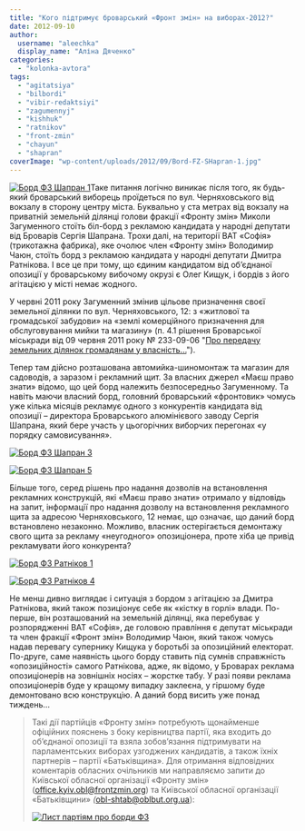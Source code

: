 ```yaml
---
title: "Кого підтримує броварський «Фронт змін» на виборах-2012?"
date: 2012-09-10
author: 
  username: "aleechka"
  display_name: "Аліна Дяченко"
categories: 
  - "kolonka-avtora"
tags: 
  - "agitatsiya"
  - "bilbordi"
  - "vibir-redaktsiyi"
  - "zagumennyj"
  - "kishhuk"
  - "ratnikov"
  - "front-zmin"
  - "chayun"
  - "shapran"
coverImage: "wp-content/uploads/2012/09/Bord-FZ-SHapran-1.jpg"
---
```


[![](https://mpz.brovary.org/wp-content/uploads/2012/09/Bord-FZ-SHapran-1.jpg "Борд ФЗ Шапран 1")](https://mpz.brovary.org/wp-content/uploads/2012/09/Bord-FZ-SHapran-1.jpg)Таке питання логічно виникає після того, як будь-який броварський виборець проїдеться по вул. Черняховського від вокзалу в сторону центру міста. Буквально у ста метрах від вокзалу на приватній земельній ділянці голови фракції «Фронту змін» Миколи Загуменного стоїть біл-борд з рекламою кандидата у народні депутати від Броварів Сергія Шапрана. Трохи далі, на території ВАТ «Софія» (трикотажна фабрика), яке очолює член «Фронту змін» Володимир Чаюн, стоїть борд з рекламою кандидата у народні депутати Дмитра Ратнікова. І все це при тому, що єдиним кандидатом від об’єднаної опозиції у броварському вибочому окрузі є Олег Кищук, і бордів з його агітацією у місті немає жодного.

У червні 2011 року Загуменний змінив цільове призначення своєї земельної ділянки по вул. Черняховського, 12: з «житлової та громадської забудови» на «землі комерційного призначення для обслуговування мийки та магазину» (п. 4.1 рішення Броварської міськради від 09 червня 2011 року № 233-09-06 "[Про передачу земельних ділянок громадянам у власність...](https://rizanenko.org/downloads/doc/9_sesia_BMR/14.pdf "Про передачу земельних ділянок у власність")").

Тепер там дійсно розташована автомийка-шиномонтаж та магазин для садоводів, а заразом і рекламний щит. За власних джерел «Маєш право знати» відомо, що цей борд належить безпосередньо Загуменному. Та навіть маючи власний борд, головний броварський «фронтовик» чомусь уже кілька місяців рекламує одного з конкурентів кандидата від опозиції – директора Броварського алюмінієвого заводу Сергія Шапрана, який бере участь у цьогорічних виборчих перегонах «у порядку самовисування».

[![](https://mpz.brovary.org/wp-content/uploads/2012/09/Bord-FZ-SHapran-3.jpg "Борд ФЗ Шапран 3")](https://mpz.brovary.org/wp-content/uploads/2012/09/Bord-FZ-SHapran-3.jpg)

[![](https://mpz.brovary.org/wp-content/uploads/2012/09/Bord-FZ-SHapran-5.jpg "Борд ФЗ Шапран 5")](https://mpz.brovary.org/wp-content/uploads/2012/09/Bord-FZ-SHapran-5.jpg)

Більше того, серед рішень про надання дозволів на встановлення рекламних конструкцій, які «Маєш право знати» отримало у відповідь на запит, інформації про надання дозволу на встановлення рекламного щита за адресою Черняховського, 12 немає, що означає, що даний борд встановлено незаконно. Можливо, власник остерігається демонтажу свого щита за рекламу «неугодного» опозиціонера, проте хіба це привід рекламувати його конкурента?

[![](https://mpz.brovary.org/wp-content/uploads/2012/09/Bord-FZ-Ratnikov-1.jpg "Борд ФЗ Ратніков 1")](https://mpz.brovary.org/wp-content/uploads/2012/09/Bord-FZ-Ratnikov-1.jpg)

[![](https://mpz.brovary.org/wp-content/uploads/2012/09/Bord-FZ-Ratnikov-4.jpg "Борд ФЗ Ратніков 4")](https://mpz.brovary.org/wp-content/uploads/2012/09/Bord-FZ-Ratnikov-4.jpg)

Не менш дивно виглядає і ситуація з бордом з агітацією за Дмитра Ратнікова, який також позиціонує себе як «кістку в горлі» влади. По-перше, він розташований на земельній ділянці, яка перебуває у розпорядженні ВАТ «Софія», де головою правління є депутат міськради та член фракції «Фронт змін» Володимир Чаюн, який також чомусь надав перевагу супернику Кищука у боротьбі за опозиційний електорат. По-друге, саме наявність цього борду ставить під сумнів справжність «опозиційності» самого Ратнікова, адже, як відомо, у Броварах реклама опозиціонерів на зовнішніх носіях – жорстке табу. У разі появи реклама опозиціонерів буде у кращому випадку заклеєна, у гіршому буде демонтовано всю конструкцію. А даний борд висить уже понад тиждень…

> Такі дії партійців «Фронту змін» потребують щонайменше офіційних пояснень з боку керівництва партії, яка входить до об’єднаної опозиції та взяла зобов’язання підтримувати на парламентських виборах узгоджених кандидатів, а також їхніх партнерів – партії «Батьківщина». Для отримання відповідних коментарів обласних очільників ми направляємо запити до Київської обласної організації «Фронту змін» ([office.kyiv.obl@frontzmin.org](mailto:office.kyiv.obl@frontzmin.org)) та Київської обласної організації «Батьківщини» _(_[obl-shtab@oblbut.org.ua](mailto:obl-shtab@oblbut.org.ua)):
> 
> [![](https://mpz.brovary.org/wp-content/uploads/2012/09/List-partiyam-pro-bordi-FZ.jpg "Лист партіям про борди ФЗ")](https://mpz.brovary.org/wp-content/uploads/2012/09/List-partiyam-pro-bordi-FZ.jpg)
